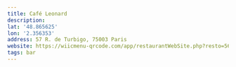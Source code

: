 ```yaml
---
title: Café Leonard
description:
lat: '48.865625'
lon: '2.356353'
address: 57 R. de Turbigo, 75003 Paris
website: https://wiicmenu-qrcode.com/app/restaurantWebSite.php?resto=562
tags: bar
---
```

